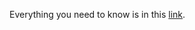 Everything you need to know is in this [link](https://docs.google.com/document/d/11Uqh6Uzh3Z9VOxkfLGjktwClpdX-wniG695Nby51RpU/edit?usp=sharing).
